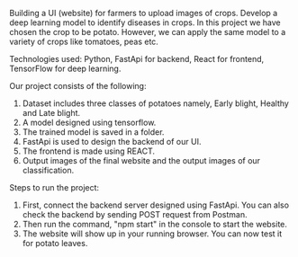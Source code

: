 Building a UI (website) for farmers to upload images of crops. Develop a deep learning model to identify diseases in crops. In this project we have chosen the crop to be potato.
However, we can apply the same model to a variety of crops like tomatoes, peas etc.

Technologies used:
Python, FastApi for backend, React for frontend, TensorFlow for deep learning.

Our project consists of the following:
1. Dataset includes three classes of potatoes namely, Early blight, Healthy and Late blight.
2. A model designed using tensorflow.
3. The trained model is saved in a folder.
4. FastApi is used to design the backend of our UI.
5. The frontend is made using REACT.
6. Output images of the final website and the output images of our classification.

Steps to run the project:
1. First, connect the backend server designed using FastApi. You can also check the backend by sending POST request from Postman.
2. Then run the command, "npm start" in the console to start the website.
3. The website will show up in your running browser. You can now test it for potato leaves.
